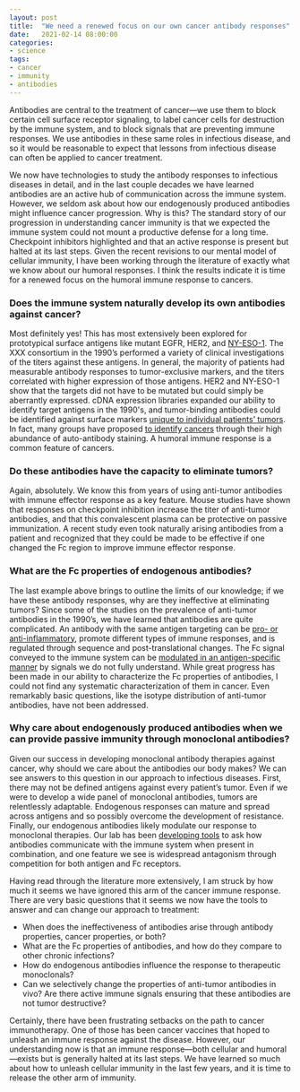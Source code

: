 ```yaml
---
layout: post
title:  "We need a renewed focus on our own cancer antibody responses"
date:   2021-02-14 08:00:00
categories:
- science
tags:
- cancer
- immunity
- antibodies
---
```

Antibodies are central to the treatment of cancer—we use them to block certain cell surface receptor signaling, to label cancer cells for destruction by the immune system, and to block signals that are preventing immune responses. We use antibodies in these same roles in infectious disease, and so it would be reasonable to expect that lessons from infectious disease can often be applied to cancer treatment.

We now have technologies to study the antibody responses to infectious diseases in detail, and in the last couple decades we have learned antibodies are an active hub of communication across the immune system. However, we seldom ask about how our endogenously produced antibodies might influence cancer progression. Why is this? The standard story of our progression in understanding cancer immunity is that we expected the immune system could not mount a productive defense for a long time. Checkpoint inhibitors highlighted and that an active response is present but halted at its last steps. Given the recent revisions to our mental model of cellular immunity, I have been working through the literature of exactly what we know about our humoral responses. I think the results indicate it is time for a renewed focus on the humoral immune response to cancers.

### Does the immune system naturally develop its own antibodies against cancer?

Most definitely yes! This has most extensively been explored for prototypical surface antigens like mutant EGFR, HER2, and [NY-ESO-1](https://rupress.org/jem/article/187/8/1349/7598/A-Survey-of-the-Humoral-Immune-Response-of-Cancer). The XXX consortium in the 1990’s performed a variety of clinical investigations of the titers against these antigens. In general, the majority of patients had measurable antibody responses to tumor-exclusive markers, and the titers correlated with higher expression of those antigens. HER2 and NY-ESO-1 show that the targets did not have to be mutated but could simply be aberrantly expressed. cDNA expression libraries expanded our ability to identify target antigens in the 1990's, and tumor-binding antibodies could be identified against surface markers [unique to individual patients’ tumors](https://rupress.org/jem/article/187/8/1163/7587/New-Paths-in-Human-Cancer-Serology). In fact, many groups have proposed [to identify cancers](https://www.nature.com/articles/srep05088) through their high abundance of auto-antibody staining. A humoral immune response is a common feature of cancers.

### Do these antibodies have the capacity to eliminate tumors?

Again, absolutely. We know this from years of using anti-tumor antibodies with immune effector response as a key feature. Mouse studies have shown that responses on checkpoint inhibition increase the titer of anti-tumor antibodies, and that this convalescent plasma can be protective on passive immunization. A recent study even took naturally arising antibodies from a patient and recognized that they could be made to be effective if one changed the Fc region to improve immune effector response.

### What are the Fc properties of endogenous antibodies?

The last example above brings to outline the limits of our knowledge; if we have these antibody responses, why are they ineffective at eliminating tumors? Since some of the studies on the prevalence of anti-tumor antibodies in the 1990’s, we have learned that antibodies are quite complicated. An antibody with the same antigen targeting can be [pro- or anti-inflammatory](https://doi.org/10.1016/j.ccell.2020.04.013), promote different types of immune responses, and is regulated through sequence and post-translational changes. The Fc signal conveyed to the immune system can be [modulated in an antigen-specific manner](https://journals.plos.org/plospathogens/article?id=10.1371/journal.ppat.1005456) by signals we do not fully understand. While great progress has been made in our ability to characterize the Fc properties of antibodies, I could not find any systematic characterization of them in cancer. Even remarkably basic questions, like the isotype distribution of anti-tumor antibodies, have not been addressed.

### Why care about endogenously produced antibodies when we can provide passive immunity through monoclonal antibodies?

Given our success in developing monoclonal antibody therapies against cancer, why should we care about the antibodies our body makes? We can see answers to this question in our approach to infectious diseases. First, there may not be defined antigens against every patient’s tumor. Even if we were to develop a wide panel of monoclonal antibodies, tumors are relentlessly adaptable. Endogenous responses can mature and spread across antigens and so possibly overcome the development of resistance. Finally, our endogenous antibodies likely modulate our response to monoclonal therapies. Our lab has been [developing tools](https://doi.org/10.1016/j.cels.2018.05.018) to ask how antibodies communicate with the immune system when present in combination, and one feature we see is widespread antagonism through competition for both antigen and Fc receptors.

Having read through the literature more extensively, I am struck by how much it seems we have ignored this arm of the cancer immune response. There are very basic questions that it seems we now have the tools to answer and can change our approach to treatment:

-	When does the ineffectiveness of antibodies arise through antibody properties, cancer properties, or both?
-	What are the Fc properties of antibodies, and how do they compare to other chronic infections?
-	How do endogenous antibodies influence the response to therapeutic monoclonals?
-	Can we selectively change the properties of anti-tumor antibodies in vivo? Are there active immune signals ensuring that these antibodies are not tumor destructive? 

Certainly, there have been frustrating setbacks on the path to cancer immunotherapy. One of those has been cancer vaccines that hoped to unleash an immune response against the disease. However, our understanding now is that an immune response—both cellular and humoral—exists but is generally halted at its last steps. We have learned so much about how to unleash cellular immunity in the last few years, and it is time to release the other arm of immunity.
